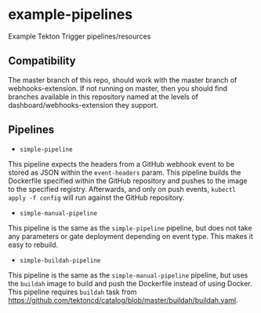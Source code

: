 # example-pipelines

Example Tekton Trigger pipelines/resources

## Compatibility

The master branch of this repo, should work with the master branch of webhooks-extension.  If not running on master, then you should find branches available in this repository named at the levels of dashboard/webhooks-extension they support.

## Pipelines
- `simple-pipeline`

This pipeline expects the headers from a GitHub webhook event to be stored as JSON within the `event-headers` param.
This pipeline builds the Dockerfile specified within the GitHub repository and pushes to the image to the specified registry.
Afterwards, and only on push events, `kubectl apply -f config` will run against the GitHub repository.

- `simple-manual-pipeline`

This pipeline is the same as the `simple-pipeline` pipeline, but does not take any parameters or gate deployment depending on event type.
This makes it easy to rebuild.

- `simple-buildah-pipeline`

This pipeline is the same as the `simple-manual-pipeline` pipeline, but uses the `buildah` image to build and push the Dockerfile instead of using Docker.
This pipeline requires `buildah` task from https://github.com/tektoncd/catalog/blob/master/buildah/buildah.yaml.